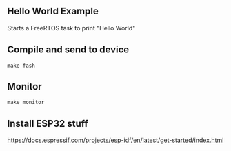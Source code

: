## Hello World Example

Starts a FreeRTOS task to print "Hello World"

## Compile and send to device

`make fash`

## Monitor

`make monitor`

## Install ESP32 stuff

https://docs.espressif.com/projects/esp-idf/en/latest/get-started/index.html
